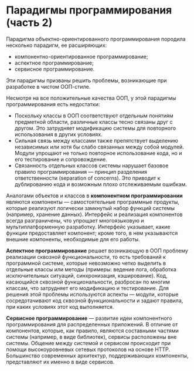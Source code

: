 # Парадигмы программирования (часть 2)

Парадигма объектно-ориентированного программирования породила несколько парадигм,
ее расширяющих:

* компонентно-ориентированное программирование;
* аспектное программирование;
* сервисное программирование.

Эти парадигмы призваны решить проблемы, возникающие при разработке в чистом ООП-стиле.

<!--more-->

Несмотря на все положительные качества ООП, у этой парадигмы программирования
есть недостатки:

* Поскольку классы в ООП соответствуют отдельным понятиям предметной области,
  различные классы тесно связаны друг с другом. Это затрудняет модификацию системы
  для повторного использования в других условиях.
* Сильная связь между классами также препятствует выделению независимых
  или хотя бы слабо связанных между собой модулей. Модули упрощают не только
  повторное использование кода, но и его тестирование и сопровождение.
* Связанность отдельных классов системы нарушает базовое правило программирования
  — принцип разделения ответственности (separation of concerns). Это приводит
  к дублированию кода и возможным плохо отслеживаемым ошибкам.

Аналогами объектов и классов в **компонентном программировании** являются компоненты
— самостоятельные программные продукты, которые реализуют логически замкнутый набор
функций системы (например, хранение данных). Интерфейс и реализация компонентов
всегда разграничены, что упрощает многоязыковую и мультиплатформенную разработку.
Интерфейс указывает, какие функции предоставляет компонент; кроме того, в нем указываются
внешние компоненты, необходимые для его работы.

**Аспектное программирование** решает возникающую в ООП проблему реализации
сквозной функциональности, то есть требований к программной системе, которые невозможно
четко выделить в отдельные классы или методы (примеры: ведение лога, обработка
исключительных ситуаций, синхронизация, кэширование). Код, касающийся сквозной функциональности,
разбросан по многим классам, что затрудняет его модификацию и тестирование.
Для решения этой проблемы используются аспекты — модули, которые сосредотачивают
код сквозной функциональности и задают правила, при каких условиях этот код выполняется.

**Сервисное программирование** — развитие идеи компонентного программирования
для распределенных приложений. В отличие от компонентов, которые, как правило,
являются составными частями системы (например, в виде библиотек), сервисы расположены
вне системы. Общение между системой и сервисом происходит при помощи высокоуровневых
сетевых протоколов на основе HTTP. Большинство современных архитектур, поддерживающих
компоненты, представляют их именно в виде сервисов.
